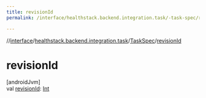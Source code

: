 ```yaml
---
title: revisionId
permalink: /interface/healthstack.backend.integration.task/-task-spec/revision-id.html

---
```

//[interface](/bi_interface.html)/[healthstack.backend.integration.task](../index.html)/[TaskSpec](index.html)/[revisionId](revision-id.html)



# revisionId



[androidJvm]\
val [revisionId](revision-id.html): [Int](https://kotlinlang.org/api/latest/jvm/stdlib/kotlin/-int/index.html)




